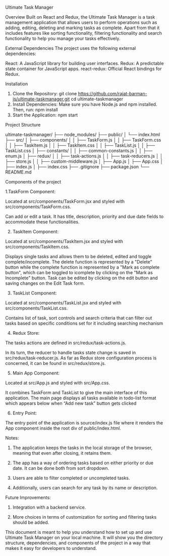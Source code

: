 Ultimate Task Manager

Overview
Built on React and Redux, the Ultimate Task Manager is a task management application that allows users to perform operations such as adding, editing, deleting and marking tasks as complete. Apart from that it includes features like sorting functionality, filtering functionality and search functionality to help you manage your tasks effectively.

External Dependencies
The project uses the following external dependencies:

React: A JavaScript library for building user interfaces.
Redux: A predictable state container for JavaScript apps.
react-redux: Official React bindings for Redux.

Installation

1. Clone the Repository:
   git clone https://github.com/rajat-barman-js/ultimate-taskmanager.git
   cd ultimate-taskmanager
2. Install Dependencies:
   Make sure you have Node.js and npm installed.
   Then, run: npm install
3. Start the Application:
   npm start

Project Structure

ultimate-taskmanager/
├── node_modules/
├── public/
│ └── index.html
├── src/
│ ├── components/
│ │ ├── TaskForm.js
│ │ ├── TaskForm.css
│ │ ├── TaskItem.js
│ │ ├── TaskItem.css
│ │ ├── TaskList.js
│ │ ├── TaskList.css
│ ├── constants/
│ │ ├── common-constants.js
│ │ ├── enum.js
│ ├── redux/
│ │ ├── task-actions.js
│ │ ├── task-reducers.js
│ │ ├── store.js
│ │ ├── custom-middleware.js
│ ├── App.js
│ ├── App.css
│ ├── index.js
│ ├── index.css
├── .gitignore
├── package.json
└── README.md

Components of the project

1.TaskForm Component:

Located at src/components/TaskForm.jsx and styled with src/components/TaskForm.css.

Can add or edit a task. It has title, description, priority and due date fields to accommodate these functionalities.

2. TaskItem Component:

Located at src/components/TaskItem.jsx and styled with src/components/TaskItem.css.

Displays single tasks and allows them to be deleted, edited and toggle complete/incomplete.
The delete function is represented by a "Delete" button while the complete function is represented by a "Mark as complete button", which can be toggled to icomplete by clicking on the "Mark as Incomplete" button. Task can be edited by clicking on the edit button and saving changes on the Edit Task form.

3. TaskList Component:

Located at src/components/TaskList.jsx and styled with src/components/TaskList.css.

Contains list of task, sort controls and search criteria that can filter out tasks based on specific conditions set for it including searching mechanism

4. Redux Store:

The tasks actions are defined in src/redux/task-actions.js.

In its turn, the reducer to handle tasks state change is saved in src/redux/task-reducer.js. As far as Redux store configuration process is concerned, it can be found in src/redux/store.js.

5. Main App Component:

Located at src/App.js and styled with src/App.css.

It combines TaskForm and TaskList to give the main interface of this application. The main page displays all tasks available in todo-list format which appears below when “Add new task” button gets clicked

6. Entry Point:

The entry point of the application is source/index.js file where it renders the App component inside the root div of public/index.html.

Notes:

1. The application keeps the tasks in the local storage of the browser, meaning that even after closing, it retains them.

2. The app has a way of ordering tasks based on either priority or due date. It can be done both from sort dropdown.

3. Users are able to filter completed or uncompleted tasks.

4. Additionally, users can search for any task by its name or description.

Future Improvements:

1. Integration with a backend service.

2. More choices in terms of customization for sorting and filtering tasks should be added.

This document is meant to help you understand how to set up and use Ultimate Task Manager on your local machine. It will show you the directory structure, dependencies, and components of the project in a way that makes it easy for developers to understand.
